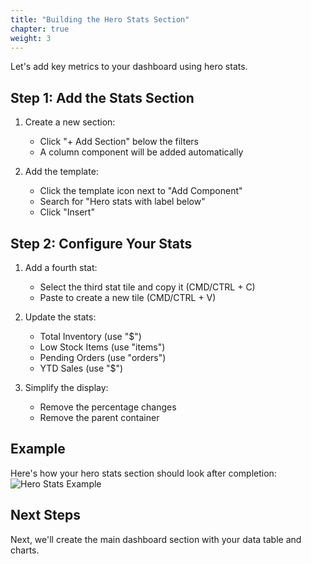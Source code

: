 ```yaml
---
title: "Building the Hero Stats Section"
chapter: true
weight: 3
---
```


Let's add key metrics to your dashboard using hero stats.

## Step 1: Add the Stats Section

1. Create a new section:

    - Click "+ Add Section" below the filters
    - A column component will be added automatically

2. Add the template:

    - Click the template icon next to "Add Component"
    - Search for "Hero stats with label below"
    - Click "Insert"


## Step 2: Configure Your Stats

1. Add a fourth stat:

    - Select the third stat tile and copy it (CMD/CTRL + C)
    - Paste to create a new tile (CMD/CTRL + V)

2. Update the stats:

    - Total Inventory (use "$")
    - Low Stock Items (use "items")
    - Pending Orders (use "orders")
    - YTD Sales (use "$")

3. Simplify the display:

    - Remove the percentage changes
    - Remove the parent container


## Example

Here's how your hero stats section should look after completion:
![Hero Stats Example](/images/gifs/herostats-add-components.gif)

## Next Steps

Next, we'll create the main dashboard section with your data table and charts.
